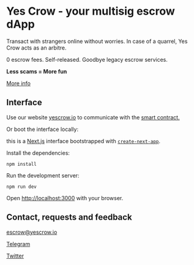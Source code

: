 # Yes Crow - your multisig escrow dApp

Transact with strangers online without worries. In case of a quarrel, Yes Crow acts as an arbitre. 

0 escrow fees. Self-released. Goodbye legacy escrow services.

**Less scams = More fun**

<a href="https://yescrow.io/#FAQ">More info</a>

## Interface

Use our website <a href="https://yescrow.io">yescrow.io</a> to communicate with the <a href="https://etherscan.io/address/0x450082ADE010fE62EB12c08350f0bA3CE55f46eF">smart contract.</a>

Or boot the interface locally:

this is a [Next.js](https://nextjs.org/) interface bootstrapped with [`create-next-app`](https://github.com/vercel/next.js/tree/canary/packages/create-next-app).

Install the dependencies:

```
npm install
```

Run the development server:

```
npm run dev
```

Open [http://localhost:3000](http://localhost:3000) with your browser.

## Contact, requests and feedback

escrow@yescrow.io

<a href="t.me/sunsakis">Telegram</a>

<a href="twitter.com/yescrowio">Twitter</a>

